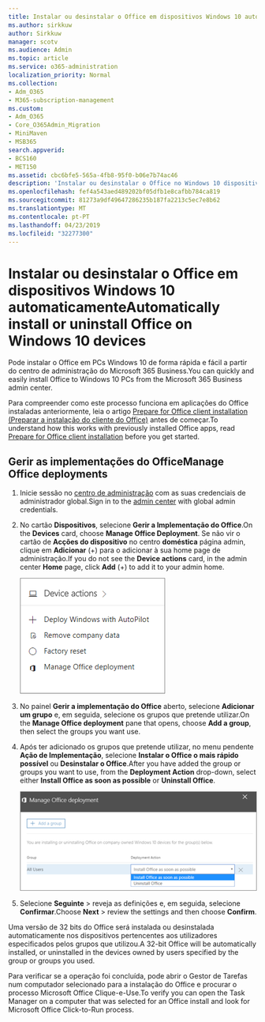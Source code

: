 ```yaml
---
title: Instalar ou desinstalar o Office em dispositivos Windows 10 automaticamente
ms.author: sirkkuw
author: Sirkkuw
manager: scotv
ms.audience: Admin
ms.topic: article
ms.service: o365-administration
localization_priority: Normal
ms.collection:
- Adm_O365
- M365-subscription-management
ms.custom:
- Adm_O365
- Core_O365Admin_Migration
- MiniMaven
- MSB365
search.appverid:
- BCS160
- MET150
ms.assetid: cbc6bfe5-565a-4fb8-95f0-b06e7b74ac46
description: 'Instalar ou desinstalar o Office no Windows 10 dispositivos partir do Centro de administração do Microsoft 365 Business. '
ms.openlocfilehash: fef4a543aed489202bf05dfb1e8cafbb784ca819
ms.sourcegitcommit: 81273a9df49647286235b187fa2213c5ec7e8b62
ms.translationtype: MT
ms.contentlocale: pt-PT
ms.lasthandoff: 04/23/2019
ms.locfileid: "32277300"
---
```

# <a name="automatically-install-or-uninstall-office-on-windows-10-devices"></a><span data-ttu-id="ddb47-103">Instalar ou desinstalar o Office em dispositivos Windows 10 automaticamente</span><span class="sxs-lookup"><span data-stu-id="ddb47-103">Automatically install or uninstall Office on Windows 10 devices</span></span>

<span data-ttu-id="ddb47-104">Pode instalar o Office em PCs Windows 10 de forma rápida e fácil a partir do centro de administração do Microsoft 365 Business.</span><span class="sxs-lookup"><span data-stu-id="ddb47-104">You can quickly and easily install Office to Windows 10 PCs from the Microsoft 365 Business admin center.</span></span>
  
<span data-ttu-id="ddb47-105">Para compreender como este processo funciona em aplicações do Office instaladas anteriormente, leia o artigo [Prepare for Office client installation (Preparar a instalação do cliente do Office)](prepare-for-office-client-deployment.md) antes de começar.</span><span class="sxs-lookup"><span data-stu-id="ddb47-105">To understand how this works with previously installed Office apps, read [Prepare for Office client installation](prepare-for-office-client-deployment.md) before you get started.</span></span> 
  
## <a name="manage-office-deployments"></a><span data-ttu-id="ddb47-106">Gerir as implementações do Office</span><span class="sxs-lookup"><span data-stu-id="ddb47-106">Manage Office deployments</span></span>

1. <span data-ttu-id="ddb47-107">Inicie sessão no [centro de administração](https://aka.ms/bcsportal) com as suas credenciais de administrador global.</span><span class="sxs-lookup"><span data-stu-id="ddb47-107">Sign in to the [admin center](https://aka.ms/bcsportal) with global admin credentials.</span></span> 
    
2. <span data-ttu-id="ddb47-108">No cartão **Dispositivos**, selecione **Gerir a Implementação do Office**.</span><span class="sxs-lookup"><span data-stu-id="ddb47-108">On the **Devices** card, choose **Manage Office Deployment**.</span></span>
      <span data-ttu-id="ddb47-109">Se não vir o cartão de **Acções do dispositivo** no centro **doméstica** página admin, clique em **Adicionar** (+) para o adicionar à sua home page de administração.</span><span class="sxs-lookup"><span data-stu-id="ddb47-109">If you do not see the **Device actions** card, in the admin center **Home** page, click **Add** (+) to add it to your admin home.</span></span>
    
    ![Screenshot of the Devices card in the admin center](media/9982e784-dbf9-4a76-a159-bb3e2e5aa23f.png)
  
3. <span data-ttu-id="ddb47-111">No painel **Gerir a implementação do Office** aberto, selecione **Adicionar um grupo** e, em seguida, selecione os grupos que pretende utilizar.</span><span class="sxs-lookup"><span data-stu-id="ddb47-111">On the **Manage Office deployment** pane that opens, choose **Add a group**, then select the groups you want use.</span></span>
    
4. <span data-ttu-id="ddb47-112">Após ter adicionado os grupos que pretende utilizar, no menu pendente **Ação de Implementação**, selecione **Instalar o Office o mais rápido possível** ou **Desinstalar o Office**.</span><span class="sxs-lookup"><span data-stu-id="ddb47-112">After you have added the group or groups you want to use, from the **Deployment Action** drop-down, select either **Install Office as soon as possible** or **Uninstall Office**.</span></span>
    
    ![In the Manage Office deployment pane, choose either Install Office as soon as possible, or Uninstall Office.](media/00f24a61-1848-40c0-b037-78d726c7d757.png)
  
5. <span data-ttu-id="ddb47-114">Selecione **Seguinte** \> reveja as definições e, em seguida, selecione **Confirmar**.</span><span class="sxs-lookup"><span data-stu-id="ddb47-114">Choose **Next** \> review the settings and then choose **Confirm**.</span></span>
    
<span data-ttu-id="ddb47-115">Uma versão de 32 bits do Office será instalada ou desinstalada automaticamente nos dispositivos pertencentes aos utilizadores especificados pelos grupos que utilizou.</span><span class="sxs-lookup"><span data-stu-id="ddb47-115">A 32-bit Office will be automatically installed, or uninstalled in the devices owned by users specified by the group or groups you used.</span></span>
  
<span data-ttu-id="ddb47-116">Para verificar se a operação foi concluída, pode abrir o Gestor de Tarefas num computador selecionado para a instalação do Office e procurar o processo Microsoft Office Clique-e-Use.</span><span class="sxs-lookup"><span data-stu-id="ddb47-116">To verify you can open the Task Manager on a computer that was selected for an Office install and look for Microsoft Office Click-to-Run process.</span></span>
  


